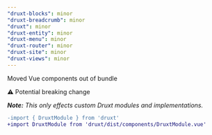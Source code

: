 ```yaml
---
"druxt-blocks": minor
"druxt-breadcrumb": minor
"druxt": minor
"druxt-entity": minor
"druxt-menu": minor
"druxt-router": minor
"druxt-site": minor
"druxt-views": minor
---
```


Moved Vue components out of bundle

⚠ Potential breaking change

_**Note:** This only effects custom Druxt modules and implementations._

```diff
-import { DruxtModule } from 'druxt'
+import DruxtModule from 'druxt/dist/components/DruxtModule.vue'
```

